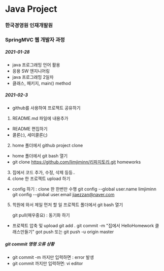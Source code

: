 # Java Project
### 한국경영원 인재개발원
### SpringMVC 웹 개발자 과정

##### 2021-01-28

* java 프로그래밍 언어 활용
* 응용 SW 엔지니어링
* java 프로그래밍 2일차
* 클래스, 패키지, main() method

##### 2021-02-3
* github를 사용하여 프로젝트 공유하기
1. README.md 파일에 내용추가
* 	README 편집하기
*	콜론(:), 세미콜론(;)
2. home 폴더에서 github project clone
* home 폴더에서 git bash 열기
* git clone https://github.com/limjiminn/리파지토리.git homeworks

3. 집에서 코드 추가, 수정, 삭제 등등..
4. clone 한 프로젝트 upload 하기
* config 하기 : clone 한 한번만 수행
	git config --global user.name limjiminn
	git config --global user.email jiaezzan@naver.com

5. 힉원에 와서 제일 먼저 할 일
	프로젝트 폴더에서 git bash 열기

	git pull(매우중요) : 동기화 하기
	
* 프로젝트 압축 및 upload
	git add .
	git commit -m "집에서 HelloHomework 클래스만들기"
	got push 또는 git push -u origin master

#####	git commit 명령 오류 상황
* git commit -m 까지만 입력하면 : error 발생
* git commit 까지만 입력하면: vi editor  